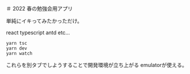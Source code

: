 ＃ 2022 春の勉強会用アプリ

単純にイキってみたかっただけ。

react typescript antd etc...

```
yarn tsc
yarn dev
yarn watch
```
これらを別タブでしようすることで開発環境が立ち上がる
emulatorが使える。